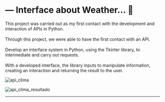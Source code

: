 # — Interface about Weather... 🐍
This project was carried out as my first contact with the development and interaction of APIs in Python.
<br><br>
Through this project, we were able to have the first contact with an API.<br><br>
Develop an interface system in Python, using the Tkinter library, to intermediate and carry out requests.<br><br>
With a developed interface, the library inputs to manipulate information, creating an interaction and returning the result to the user.

<div align="center>P.S: The application was developed in pt-br..</div>
<br><br>
<hr>
<div align="center">

  ![api_clima](https://user-images.githubusercontent.com/72578580/176977269-29e3f8ae-5439-43ab-807b-b4aab933d16b.PNG)


  ![api_clima_resultado](https://user-images.githubusercontent.com/72578580/176977271-060bea6e-03c1-4ec0-8af6-2403edd42576.PNG)


  
</div>
<hr>
